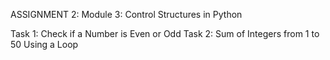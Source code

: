 ASSIGNMENT 2:
Module 3: Control Structures in Python
 
Task 1: Check if a Number is Even or Odd
Task 2: Sum of Integers from 1 to 50 Using a Loop
